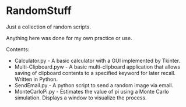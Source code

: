 # RandomStuff
Just a collection of random scripts.

Anything here was done for my own practice or use.

Contents:

- Calculator.py - A basic calculator with a GUI implemented by Tkinter.
- Multi-Clipboard.pyw - A basic multi-clipboard application that allows saving of clipboard contents to a specified keyword for later recall. Written in Python.
- SendEmail.py - A python script to send a random image via email.
- MonteCarloPi.py - Estimates the value of pi using a Monte Carlo simulation. Displays a window to visualize the process.
